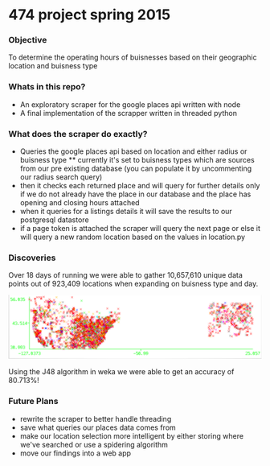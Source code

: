 # 474 project spring 2015

### Objective
To determine the operating hours of buisnesses based on their geographic location and buisness type

### Whats in this repo?
* An exploratory scraper for the google places api written with node
* A final implementation of the scrapper written in threaded python

### What does the scraper do exactly?
* Queries the google places api based on location and either radius or buisness type
** currently it's set to buisness types which are sources from our pre existing database (you can populate it by uncommenting our radius search query)
* then it checks each returned place and will query for further details only if we do not already have the place in our database and the place has opening and closing hours attached
* when it queries for a listings details it will save the results to our postgresql datastore
* if a page token is attached the scraper will query the next page or else it will query a new random location based on the values in location.py

### Discoveries
Over 18 days of running we were able to gather 10,657,610 unique data points out of 923,409 locations  when expanding on buisness type and day.

![alt text](https://github.com/bechurch/474project/blob/master/map.png "only 1% of our findings make a population density!")

Using the J48 algorithm in weka we were able to get an accuracy of 80.713%!


### Future Plans
* rewrite the scraper to better handle threading
* save what queries our places data comes from
* make our location selection more intelligent by either storing where we've searched or use a spidering algorithm
* move our findings into a web app
